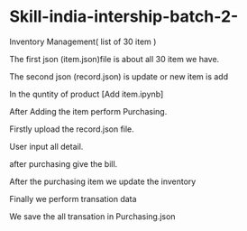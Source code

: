 # Skill-india-intership-batch-2-

Inventory Management(  list of 30 item )

The first json (item.json)file is about all 30 item we have.

The second json (record.json) is update or new item is add

In the quntity of product [Add item.ipynb]

After Adding the item perform Purchasing.

Firstly upload the record.json file. 

User input all detail. 

after purchasing give the bill.

After the purchasing item we update the inventory 

Finally we perform transation data

We save the all transation in Purchasing.json


